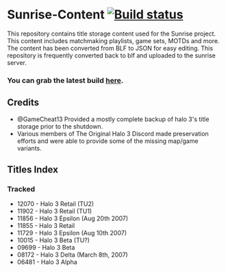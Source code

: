 # Sunrise-Content [![Build status](https://ci.appveyor.com/api/projects/status/sbtkbnvywwmi715u?svg=true)](https://ci.appveyor.com/project/craftycodie/sunrise-content)

This repository contains title storage content used for the Sunrise project.
This content includes matchmaking playlists, game sets, MOTDs and more.
The content has been converted from BLF to JSON for easy editing. 
This repository is frequently converted back to blf and uploaded to the sunrise server.

### You can grab the latest build [here](https://ci.appveyor.com/project/craftycodie/sunrise-content/build/artifacts).

## Credits

- @GameCheat13 Provided a mostly complete backup of halo 3's title storage prior to the shutdown.
- Various members of The Original Halo 3 Discord made preservation efforts and were able to provide some of the missing map/game variants.

## Titles Index
### Tracked
- 12070 - Halo 3 Retail (TU2)
- 11902 - Halo 3 Retail (TU1)
- 11856 - Halo 3 Epsilon (Aug 20th 2007)
- 11855 - Halo 3 Retail
- 11729 - Halo 3 Epsilon (Aug 10th 2007)
- 10015 - Halo 3 Beta (TU?)
- 09699 - Halo 3 Beta
- 08172 - Halo 3 Delta (March 8th, 2007)
- 06481 - Halo 3 Alpha